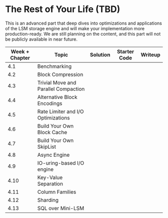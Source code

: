 # The Rest of Your Life (TBD)

This is an advanced part that deep dives into optimizations and applications of the LSM storage engine and will make your implementation more production-ready. We are still planning on the content, and this part will not be publicly available in near future.

| Week + Chapter | Topic                                | Solution | Starter Code | Writeup |
| -------------- | ------------------------------------ | -------- | ------------ | ------- |
| 4.1            | Benchmarking                         |          |              |         |
| 4.2            | Block Compression                    |          |              |         |
| 4.3            | Trivial Move and Parallel Compaction |          |              |         |
| 4.4            | Alternative Block Encodings          |          |              |         |
| 4.5            | Rate Limiter and I/O Optimizations   |          |              |         |
| 4.6            | Build Your Own Block Cache           |          |              |         |
| 4.7            | Build Your Own SkipList              |          |              |         |
| 4.8            | Async Engine                         |          |              |         |
| 4.9            | IO-uring-based I/O engine            |          |              |         |
| 4.10           | Key-Value Separation                 |          |              |         |
| 4.11           | Column Families                      |          |              |         |
| 4.12           | Sharding                             |          |              |         |
| 4.13           | SQL over Mini-LSM                    |          |              |         |
